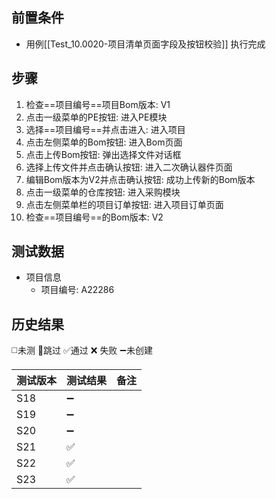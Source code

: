  
## 前置条件

- 用例[[Test_10.0020-项目清单页面字段及按钮校验]] 执行完成

## 步骤

1. 检查==项目编号==项目Bom版本: V1
2. 点击一级菜单的PE按钮: 进入PE模块
3. 选择==项目编号==并点击进入: 进入项目
4. 点击左侧菜单的Bom按钮: 进入Bom页面
5. 点击上传Bom按钮: 弹出选择文件对话框
6. 选择上传文件并点击确认按钮: 进入二次确认器件页面
7. 编辑Bom版本为V2并点击确认按钮: 成功上传新的Bom版本
8. 点击一级菜单的仓库按钮: 进入采购模块
9. 点击左侧菜单栏的项目订单按钮: 进入项目订单页面
10. 检查==项目编号==的Bom版本: V2

## 测试数据

- 项目信息
	- 项目编号: A22286

## 历史结果
 ◻️未测    🚫跳过     ✅通过    ❌ 失败    ➖未创建
 
| 测试版本 | 测试结果 | 备注 |
| ---- | ---- | ---- |
| S18 | ➖ |  |
| S19 | ➖ |  |
| S20 | ➖ |  |
| S21 | ✅ |  |
| S22 | ✅ |  |
| S23 | ✅ |  |
